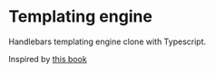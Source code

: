 # Templating engine

Handlebars templating engine clone with Typescript.

Inspired by [this book](https://craftinginterpreters.com/a-map-of-the-territory.html)
